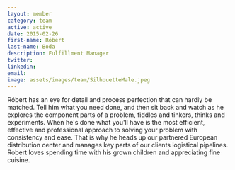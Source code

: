```yaml
---
layout: member
category: team
active: active
date: 2015-02-26
first-name: Róbert
last-name: Boda
description: Fulfillment Manager
twitter:
linkedin:
email:
image: assets/images/team/SilhouetteMale.jpeg
---
```

Róbert has an eye for detail and process perfection that can hardly be matched. Tell him what you need done, and then sit back and watch as he explores the component parts of a problem, fiddles and tinkers, thinks and experiments. When he's done what you'll have is the most efficient, effective and professional approach to solving your problem with consistency and ease. That is why he heads up our partnered European distribution center and manages key parts of our clients logistical pipelines. Robert loves spending time with his grown children and appreciating fine cuisine.
